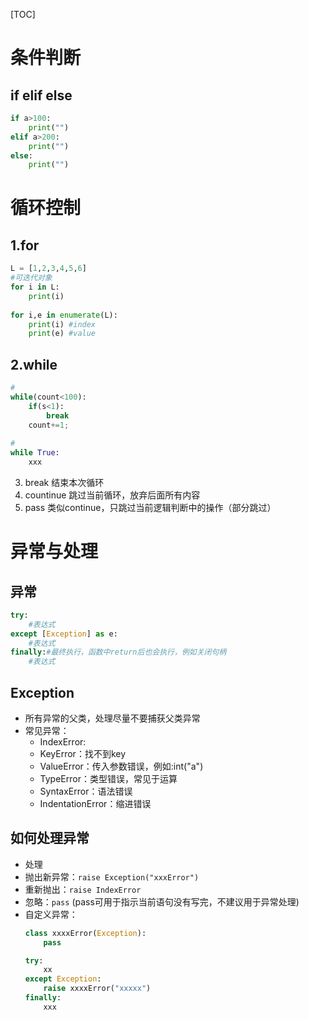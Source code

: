 [TOC]

# 条件判断

## if elif else

```Python
if a>100:
    print("")
elif a>200:
    print("")
else:
    print("")
```

# 循环控制

## 1.for
```Python
L = [1,2,3,4,5,6]
#可迭代对象
for i in L:
    print(i)
    
for i,e in enumerate(L):
    print(i) #index
    print(e) #value
```
## 2.while

```Python
#
while(count<100):
    if(s<1):
        break
    count+=1;
 
#
while True:
    xxx

```
3.  break 结束本次循环
4.  countinue 跳过当前循环，放弃后面所有内容
5.  pass 类似continue，只跳过当前逻辑判断中的操作（部分跳过）

# 异常与处理

## 异常

```Python
try:
    #表达式
except [Exception] as e:
    #表达式
finally:#最终执行，函数中return后也会执行，例如关闭句柄
    #表达式
```

## Exception

* 所有异常的父类，处理尽量不要捕获父类异常
* 常见异常：
    * IndexError:
    * KeyError：找不到key
    * ValueError：传入参数错误，例如:int("a")
    * TypeError：类型错误，常见于运算
    * SyntaxError：语法错误
    * IndentationError：缩进错误

## 如何处理异常
 * 处理
 * 抛出新异常：`raise Exception("xxxError")`
 * 重新抛出：`raise IndexError`
 * 忽略：`pass` (pass可用于指示当前语句没有写完，不建议用于异常处理)
 * 自定义异常：
    ```Python
    class xxxxError(Exception):
        pass
    
    try:
        xx
    except Exception:
        raise xxxxError("xxxxx")
    finally:
        xxx
    ```